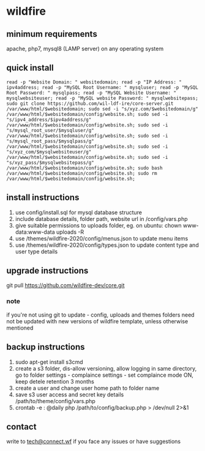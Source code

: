 # wildfire

## minimum requirements
apache, php7, mysql8 (LAMP server) on any operating system

## quick install
```
read -p "Website Domain: " websitedomain; read -p "IP Address: " ipv4address; read -p "MySQL Root Username: " mysqluser; read -p "MySQL Root Password: " mysqlpass; read -p "MySQL Website Username: " mysqlwebsiteuser; read -p "MySQL website Password: " mysqlwebsitepass; sudo git clone https://github.com/wil-ldf-ire/core-server.git /var/www/html/$websitedomain; sudo sed -i "s/xyz.com/$websitedomain/g" /var/www/html/$websitedomain/config/website.sh; sudo sed -i "s/ipv4_address/$ipv4address/g" /var/www/html/$websitedomain/config/website.sh; sudo sed -i "s/mysql_root_user/$mysqluser/g" /var/www/html/$websitedomain/config/website.sh; sudo sed -i "s/mysql_root_pass/$mysqlpass/g" /var/www/html/$websitedomain/config/website.sh; sudo sed -i "s/xyz_com/$mysqlwebsiteuser/g" /var/www/html/$websitedomain/config/website.sh; sudo sed -i "s/xyz_pass/$mysqlwebsitepass/g" /var/www/html/$websitedomain/config/website.sh; sudo bash /var/www/html/$websitedomain/config/website.sh; sudo rm /var/www/html/$websitedomain/config/website.sh;
```

## install instructions
1. use config/install.sql for mysql database structure
2. include database details, folder path, website url in /config/vars.php
3. give suitable permissions to uploads folder, eg. on ubuntu: chown www-data:www-data uploads -R
4. use /themes/wildfire-2020/config/menus.json to update menu items
5. use /themes/wildfire-2020/config/types.json to update content type and user type details

## upgrade instructions
git pull https://github.com/wildfire-dev/core.git

### note
if you're not using git to update - config, uploads and themes folders need not be updated with new versions of wildfire template, unless otherwise mentioned

## backup instructions
1. sudo apt-get install s3cmd
2. create a s3 folder, dis-allow versioning, allow logging in same directory, go to folder settings - complaince settings - set complaince mode ON, keep detele retention 3 months
3. create a user and change user home path to folder name
4. save s3 user access and secret key details /path/to/theme/config/vars.php
5. crontab -e : @daily  php /path/to/config/backup.php > /dev/null 2>&1

## contact
write to tech@connect.wf if you face any issues or have suggestions 